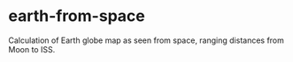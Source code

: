 # earth-from-space
Calculation of Earth globe map as seen from space, ranging distances from Moon to ISS.
